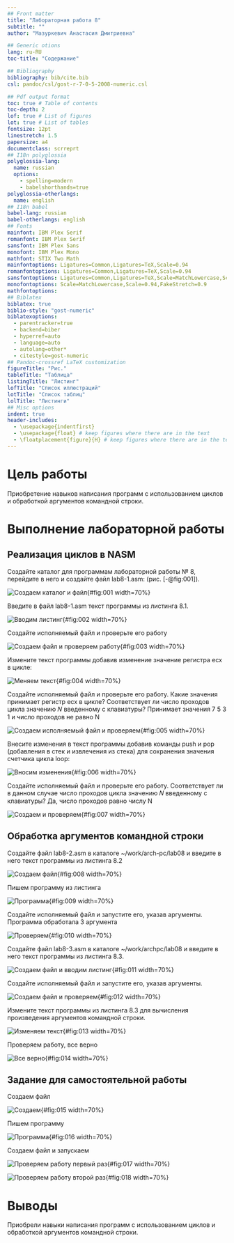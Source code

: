 ```yaml
---
## Front matter
title: "Лабораторная работа 8"
subtitle: ""
author: "Мазуркевич Анастасия Дмитриевна"

## Generic otions
lang: ru-RU
toc-title: "Содержание"

## Bibliography
bibliography: bib/cite.bib
csl: pandoc/csl/gost-r-7-0-5-2008-numeric.csl

## Pdf output format
toc: true # Table of contents
toc-depth: 2
lof: true # List of figures
lot: true # List of tables
fontsize: 12pt
linestretch: 1.5
papersize: a4
documentclass: scrreprt
## I18n polyglossia
polyglossia-lang:
  name: russian
  options:
	- spelling=modern
	- babelshorthands=true
polyglossia-otherlangs:
  name: english
## I18n babel
babel-lang: russian
babel-otherlangs: english
## Fonts
mainfont: IBM Plex Serif
romanfont: IBM Plex Serif
sansfont: IBM Plex Sans
monofont: IBM Plex Mono
mathfont: STIX Two Math
mainfontoptions: Ligatures=Common,Ligatures=TeX,Scale=0.94
romanfontoptions: Ligatures=Common,Ligatures=TeX,Scale=0.94
sansfontoptions: Ligatures=Common,Ligatures=TeX,Scale=MatchLowercase,Scale=0.94
monofontoptions: Scale=MatchLowercase,Scale=0.94,FakeStretch=0.9
mathfontoptions:
## Biblatex
biblatex: true
biblio-style: "gost-numeric"
biblatexoptions:
  - parentracker=true
  - backend=biber
  - hyperref=auto
  - language=auto
  - autolang=other*
  - citestyle=gost-numeric
## Pandoc-crossref LaTeX customization
figureTitle: "Рис."
tableTitle: "Таблица"
listingTitle: "Листинг"
lofTitle: "Список иллюстраций"
lotTitle: "Список таблиц"
lolTitle: "Листинги"
## Misc options
indent: true
header-includes:
  - \usepackage{indentfirst}
  - \usepackage{float} # keep figures where there are in the text
  - \floatplacement{figure}{H} # keep figures where there are in the text
---
```


# Цель работы

Приобретение навыков написания программ с использованием циклов и обработкой аргументов командной строки.


# Выполнение лабораторной работы
## Реализация циклов в NASM

Создайте каталог для программам лабораторной работы № 8, перейдите в него и создайте файл lab8-1.asm: (рис. [-@fig:001]).

![Создаем каталог и файл](image/8.1.jpg){#fig:001 width=70%}

Введите в файл lab8-1.asm текст программы из листинга 8.1. 

![Вводим листинг](image/8.2.jpg){#fig:002 width=70%}

Создайте исполняемый файл и проверьте его работу

![Создаем файл и проверяем работу](image/8.3.jpg){#fig:003 width=70%}

Измените текст программы добавив изменение значение регистра ecx в цикле:

![Меняем текст](image/8.4.jpg){#fig:004 width=70%}

Создайте исполняемый файл и проверьте его работу. Какие значения принимает регистр ecx в цикле? Соответствует ли число проходов цикла значению 𝑁 введенному с клавиатуры? Принимает значения 7 5 3 1 и число проходов не равно N

![Создаем исполняемый файл и проверяем](image/8.5.jpg){#fig:005 width=70%}

Внесите изменения в текст программы добавив команды push и pop (добавления в стек и извлечения из стека) для сохранения значения счетчика цикла loop:

![Вносим изменения](image/8.6.jpg){#fig:006 width=70%}

Создайте исполняемый файл и проверьте его работу. Соответствует ли в данном случае число проходов цикла значению 𝑁 введенному с клавиатуры? Да, число проходов равно числу N

![Создаем и проверяем](image/8.7.jpg){#fig:007 width=70%}

## Обработка аргументов командной строки

Создайте файл lab8-2.asm в каталоге ~/work/arch-pc/lab08 и введите в него текст программы из листинга 8.2

![Создаем файл](image/8.8.jpg){#fig:008 width=70%}

Пишем программу из листинга

![Программа](image/8.20.jpg){#fig:009 width=70%}

Создайте исполняемый файл и запустите его, указав аргументы. Программа обработала 3 аргумента

![Проверяем](image/8.9.jpg){#fig:010 width=70%}

Создайте файл lab8-3.asm в каталоге ~/work/archpc/lab08 и введите в него текст программы из листинга 8.3.

![Создаем файл и вводим листинг](image/8.10.jpg){#fig:011 width=70%}

Создайте исполняемый файл и запустите его, указав аргументы.

![Создаем файл и проверяем](image/8.11.jpg){#fig:012 width=70%}

Измените текст программы из листинга 8.3 для вычисления произведения аргументов командной строки.

![Изменяем текст](image/8.12.jpg){#fig:013 width=70%}

Проверяем работу, все верно

![Все верно](image/8.21.jpg){#fig:014 width=70%}

## Задание для самостоятельной работы

Создаем файл

![Создаем](image/8.14.jpg){#fig:015 width=70%}

Пишем программу

![Программа](image/8.24.jpg){#fig:016 width=70%}

Создаем файл и запускаем

![Проверяем работу первый раз](image/8.15.jpg){#fig:017 width=70%}

![Проверяем работу второй раз](image/8.16.jpg){#fig:018 width=70%}

# Выводы
Приобрели навыки написания программ с использованием циклов и обработкой аргументов командной строки.
